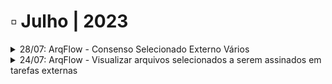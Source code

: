 # ▫ Julho | 2023



<details>

<summary>28/07: ArqFlow - Consenso Selecionado Externo Vários</summary>

A aplicação foi alterada para considerar o percentual de consenso em conclusão de tarefas cujo responsável seja “Selecionado Externo Vários”.

Para esta funcionalidade, no desenho do fluxo, a tela de configuração para este Tipo de Responsável foi ajustada para incluir um percentual de consenso para o avanço.

Anteriormente, esse Tipo de Responsável somente era avançado com 100% das execuções e, com esta alteração o usuário poderá definir qual o percentual de execução para o avanço.

Os detalhes dessas funcionalidades estão na página [Workflow > Desenho do Fluxo > Configurações da Tarefa](../workflow/desenho-do-fluxo/aba-fluxograma.md#configuracoes-da-tarefa).

![](../.gitbook/assets/image.png)

</details>

<details>

<summary>24/07: ArqFlow - Visualizar arquivos selecionados a serem assinados em tarefas externas</summary>

A tela de anexos do fluxo e anexos dos documentos foram alteradas para exibir os arquivos marcados para assinatura em etapas que não há obrigatoriedade de selecionar anexos a serem assinados.

Com esta funcionalidade, a coluna “Assinar” será sempre exibida na tela para que um usuário possa visualizar quais arquivos foram selecionados para serem assinados em tarefas externas.

* Em etapas que houver a obrigatoriedade selecionar os anexos para assinatura, os campos desta coluna serão exibidos habilitados para serem marcados.
* Em etapas que não houver a obrigatoriedade selecionar os anexos para assinatura, os campos desta coluna serão exibidos desabilitados e um usuário poderá visualizar quais arquivos foram marcados em etapas anteriores.

Anteriormente, esta coluna era exibida somente em etapa com obrigatoriedade de selecionar anexos para serem assinados em tarefas externas.

Os detalhes dessas funcionalidades estão na página [Workflow > Atividades > Aba Minhas Atividades > Executando um fluxo](../workflow/atividades/aba-minhas-atividades/executando-um-fluxo.md).&#x20;

![](<../.gitbook/assets/image (4).png>)

</details>

